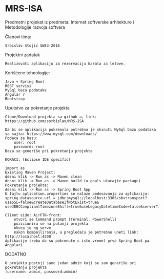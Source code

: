 # MRS-ISA

Predmetni projekat iz predmeta: Internet softverske arhitekture i Metodologije razvoja softvera

Članovi tima:

    Srbislav Stojić SW83-2016

Projektni zadatak

    Realizovati aplikaciju za rezervaciju karata za letove.

Korišćene tehnologije:

    Java + Spring Boot
    REST servisi
    MySql baza podataka
    Angular 7
    Bootstrap

Uputstvo za pokretanje projekta

    Clone/Download projekta sa github-a, link: https://github.com/ssrbislav/MRS-ISA
    
    Da bi se aplikacija pokrenula potrebno je skinuti MySql bazu podataka sa sajta: https://www.mysql.com/downloads/
    Podaca za bazu:
        user: root
        password: root
    Baza se generiše pri pokretanju projekta

    KORACI: (Eclipse IDE specific)
    
    import as
    Existing Maven Project:
    desni klik -> Run as -> Maven clean
    desni klik -> Run as -> Maven build (u goals ukucajte package) Pokretanje projekta:
    desni klik -> Run as -> Spring Boot App
    U fajlu aplication.properties se nalaze podesavanja za aplikaciju:
    spring.datasource.url = jdbc:mysql://localhost:3306/sbvtransport?useSSL=false&createDatabaseIfNotExist=true&
    useJDBCCompliantTimezoneShift=true&useLegacyDatetimeCode=false&serverTimezone=UTC
    
    Client side: AirFTN-front:
        otvori se Command prompt (Terminal, PowerShell)
        pozicionira se na putanji projekta
        ukuca je ng serve
        nakon kompajliranja, u pregledaču je potrebno uneti link: http://localhost:4200
    Aplikacije treba da su pokrenute u isto vreme( prvo Spring Boot pa Angular)

DODATNO

    U projektu postoji samo jedan admin koji se sam generiše pri pokretanju projekta
    (username: admin, password:admin)
